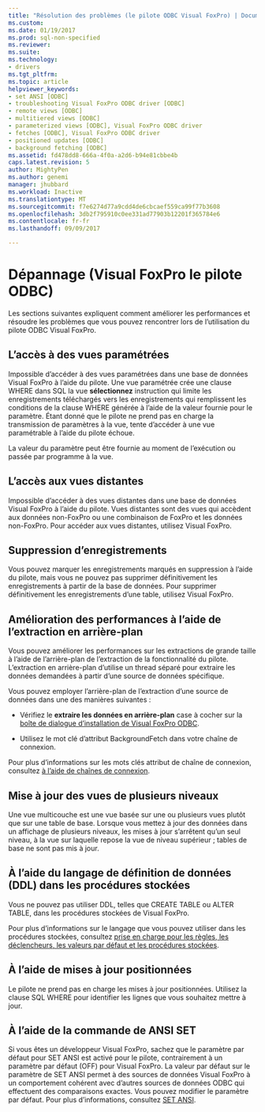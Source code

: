 ```yaml
---
title: "Résolution des problèmes (le pilote ODBC Visual FoxPro) | Documents Microsoft"
ms.custom: 
ms.date: 01/19/2017
ms.prod: sql-non-specified
ms.reviewer: 
ms.suite: 
ms.technology:
- drivers
ms.tgt_pltfrm: 
ms.topic: article
helpviewer_keywords:
- set ANSI [ODBC]
- troubleshooting Visual FoxPro ODBC driver [ODBC]
- remote views [ODBC]
- multitiered views [ODBC]
- parameterized views [ODBC], Visual FoxPro ODBC driver
- fetches [ODBC], Visual FoxPro ODBC driver
- positioned updates [ODBC]
- background fetching [ODBC]
ms.assetid: fd478dd8-666a-4f0a-a2d6-b94e81cbbe4b
caps.latest.revision: 5
author: MightyPen
ms.author: genemi
manager: jhubbard
ms.workload: Inactive
ms.translationtype: MT
ms.sourcegitcommit: f7e6274d77a9cdd4de6cbcaef559ca99f77b3608
ms.openlocfilehash: 3db2f795910c0ee331ad77903b12201f365784e6
ms.contentlocale: fr-fr
ms.lasthandoff: 09/09/2017

---
```

# <a name="troubleshooting-visual-foxpro-odbc-driver"></a>Dépannage (Visual FoxPro le pilote ODBC)
Les sections suivantes expliquent comment améliorer les performances et résoudre les problèmes que vous pouvez rencontrer lors de l’utilisation du pilote ODBC Visual FoxPro.  
  
## <a name="accessing-parameterized-views"></a>L’accès à des vues paramétrées  
 Impossible d’accéder à des vues paramétrées dans une base de données Visual FoxPro à l’aide du pilote. Une vue paramétrée crée une clause WHERE dans SQL la vue **sélectionnez** instruction qui limite les enregistrements téléchargés vers les enregistrements qui remplissent les conditions de la clause WHERE générée à l’aide de la valeur fournie pour le paramètre. Étant donné que le pilote ne prend pas en charge la transmission de paramètres à la vue, tente d’accéder à une vue paramétrable à l’aide du pilote échoue.  
  
 La valeur du paramètre peut être fournie au moment de l’exécution ou passée par programme à la vue.  
  
## <a name="accessing-remote-views"></a>L’accès aux vues distantes  
 Impossible d’accéder à des vues distantes dans une base de données Visual FoxPro à l’aide du pilote. Vues distantes sont des vues qui accèdent aux données non-FoxPro ou une combinaison de FoxPro et les données non-FoxPro. Pour accéder aux vues distantes, utilisez Visual FoxPro.  
  
## <a name="deleting-records"></a>Suppression d’enregistrements  
 Vous pouvez marquer les enregistrements marqués en suppression à l’aide du pilote, mais vous ne pouvez pas supprimer définitivement les enregistrements à partir de la base de données. Pour supprimer définitivement les enregistrements d’une table, utilisez Visual FoxPro.  
  
## <a name="increasing-performance-using-background-fetching"></a>Amélioration des performances à l’aide de l’extraction en arrière-plan  
 Vous pouvez améliorer les performances sur les extractions de grande taille à l’aide de l’arrière-plan de l’extraction de la fonctionnalité du pilote. L’extraction en arrière-plan d’utilise un thread séparé pour extraire les données demandées à partir d’une source de données spécifique.  
  
 Vous pouvez employer l’arrière-plan de l’extraction d’une source de données dans une des manières suivantes :  
  
-   Vérifiez le **extraire les données en arrière-plan** case à cocher sur la [boîte de dialogue d’installation de Visual FoxPro ODBC](../../odbc/microsoft/odbc-visual-foxpro-setup-dialog-box.md).  
  
-   Utilisez le mot clé d’attribut BackgroundFetch dans votre chaîne de connexion.  
  
 Pour plus d’informations sur les mots clés attribut de chaîne de connexion, consultez [à l’aide de chaînes de connexion](../../odbc/microsoft/using-connection-strings.md).  
  
## <a name="updating-multitiered-views"></a>Mise à jour des vues de plusieurs niveaux  
 Une vue multicouche est une vue basée sur une ou plusieurs vues plutôt que sur une table de base. Lorsque vous mettez à jour des données dans un affichage de plusieurs niveaux, les mises à jour s’arrêtent qu’un seul niveau, à la vue sur laquelle repose la vue de niveau supérieur ; tables de base ne sont pas mis à jour.  
  
## <a name="using-data-definition-language-ddl-in-stored-procedures"></a>À l’aide du langage de définition de données (DDL) dans les procédures stockées  
 Vous ne pouvez pas utiliser DDL, telles que CREATE TABLE ou ALTER TABLE, dans les procédures stockées de Visual FoxPro.  
  
 Pour plus d’informations sur le langage que vous pouvez utiliser dans les procédures stockées, consultez [prise en charge pour les règles, les déclencheurs, les valeurs par défaut et les procédures stockées](../../odbc/microsoft/support-rules-triggers-defaults-stored-procedures-visual-foxpro-odbc-driver.md).  
  
## <a name="using-positioned-updates"></a>À l’aide de mises à jour positionnées  
 Le pilote ne prend pas en charge les mises à jour positionnées. Utilisez la clause SQL WHERE pour identifier les lignes que vous souhaitez mettre à jour.  
  
## <a name="using-the-set-ansi-command"></a>À l’aide de la commande de ANSI SET  
 Si vous êtes un développeur Visual FoxPro, sachez que le paramètre par défaut pour SET ANSI est activé pour le pilote, contrairement à un paramètre par défaut (OFF) pour Visual FoxPro. La valeur par défaut sur le paramètre de SET ANSI permet à des sources de données Visual FoxPro à un comportement cohérent avec d’autres sources de données ODBC qui effectuent des comparaisons exactes. Vous pouvez modifier le paramètre par défaut. Pour plus d’informations, consultez [SET ANSI](../../odbc/microsoft/set-ansi-command.md).

